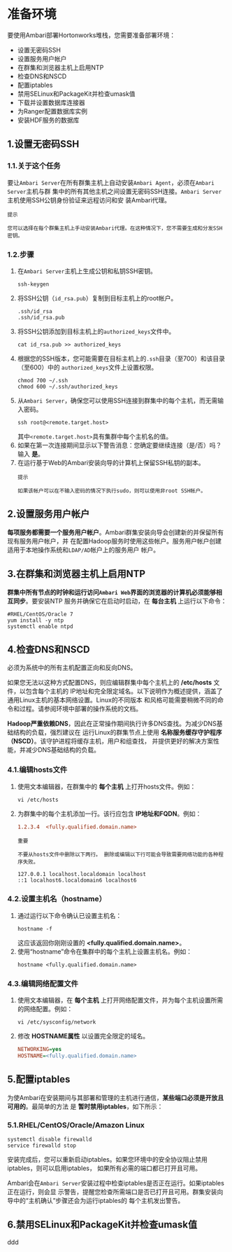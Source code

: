准备环境
================================================================================
要使用Ambari部署Hortonworks堆栈，您需要准备部署环境：
+ 设置无密码SSH
+ 设置服务用户帐户
+ 在群集和浏览器主机上启用NTP
+ 检查DNS和NSCD
+ 配置iptables
+ 禁用SELinux和PackageKit并检查umask值
+ 下载并设置数据库连接器
+ 为Ranger配置数据库实例
+ 安装HDF服务的数据库

## 1.设置无密码SSH

### 1.1.关于这个任务
要让`Ambari Server`在所有群集主机上自动安装`Ambari Agent`，必须在`Ambari Server`主机与群
集中的所有其他主机之间设置无密码SSH连接。`Ambari Server`主机使用SSH公钥身份验证来远程访问和安
装Ambari代理。
```
提示

您可以选择在每个群集主机上手动安装Ambari代理。在这种情况下，您不需要生成和分发SSH密钥。
```

### 1.2.步骤
1. 在`Ambari Server`主机上生成公钥和私钥SSH密钥。
    ```shell
    ssh-keygen
    ```
2. 将SSH公钥（`id_rsa.pub`）复制到目标主机上的root帐户。
    ```shell
    .ssh/id_rsa
    .ssh/id_rsa.pub
    ```
3. 将SSH公钥添加到目标主机上的`authorized_keys`文件中。
    ```shell
    cat id_rsa.pub >> authorized_keys
    ```
4. 根据您的SSH版本，您可能需要在目标主机上的`.ssh`目录（至700）和该目录（至600）中的
`authorized_keys`文件上设置权限。
    ```shell
    chmod 700 ~/.ssh
    chmod 600 ~/.ssh/authorized_keys
    ```
5. 从`Ambari Server`，确保您可以使用SSH连接到群集中的每个主机，而无需输入密码。
    ```shell
    ssh root@<remote.target.host>
    ```
    其中`<remote.target.host>`具有集群中每个主机名的值。
6. 如果在第一次连接期间显示以下警告消息：您确定要继续连接（是/否）吗？输入 **是**。
7. 在运行基于Web的Ambari安装向导的计算机上保留SSH私钥的副本。
    ```
    提示

    如果该帐户可以在不输入密码的情况下执行sudo，则可以使用非root SSH帐户。
    ```

## 2.设置服务用户帐户
**每项服务都需要一个服务用户帐户**。Ambari群集安装向导会创建新的并保留所有现有服务用户帐户，并
在配置Hadoop服务时使用这些帐户。服务用户帐户创建适用于本地操作系统和`LDAP/AD`帐户上的服务用户
帐户。

## 3.在群集和浏览器主机上启用NTP
**群集中所有节点的时钟和运行访问`Ambari Web`界面的浏览器的计算机必须能够相互同步**。要安装NTP
服务并确保它在启动时启动，在 **每台主机** 上运行以下命令：
```shell
#RHEL/CentOS/Oracle 7
yum install -y ntp
systemctl enable ntpd
```

## 4.检查DNS和NSCD
必须为系统中的所有主机配置正向和反向DNS。

如果您无法以这种方式配置DNS，则应编辑群集中每个主机上的 **/etc/hosts** 文件，以包含每个主机的
IP地址和完全限定域名。以下说明作为概述提供，涵盖了通用Linux主机的基本网络设置。Linux的不同版本
和风格可能需要稍微不同的命令和过程。请参阅环境中部署的操作系统的文档。

**Hadoop严重依赖DNS**，因此在正常操作期间执行许多DNS查找。为减少DNS基础结构的负载，强烈建议在
运行Linux的群集节点上使用 **名称服务缓存守护程序（NSCD）**。该守护进程将缓存主机，用户和组查找，
并提供更好的解决方案性能，并减少DNS基础结构的负载。

### 4.1.编辑hosts文件
1. 使用文本编辑器，在群集中的 **每个主机** 上打开hosts文件。例如：
    ```shell
    vi /etc/hosts
    ```
2. 为群集中的每个主机添加一行。该行应包含 **IP地址和FQDN**。例如：
    ```ini
    1.2.3.4  <fully.qualified.domain.name>
    ```
    ```
    重要

    不要从hosts文件中删除以下两行。 删除或编辑以下行可能会导致需要网络功能的各种程序失败。

    127.0.0.1 localhost.localdomain localhost
    ::1 localhost6.localdomain6 localhost6
    ```

### 4.2.设置主机名（hostname）
1. 通过运行以下命令确认已设置主机名：
    ```shell
    hostname -f
    ```
    这应该返回你刚刚设置的 **<fully.qualified.domain.name>**。
2. 使用“hostname”命令在集群中的每个主机上设置主机名。例如：
    ```shell
    hostname <fully.qualified.domain.name>
    ```

### 4.3.编辑网络配置文件
1. 使用文本编辑器，在 **每个主机** 上打开网络配置文件，并为每个主机设置所需的网络配置。例如：
    ```shell
    vi /etc/sysconfig/network
    ```
2. 修改 **HOSTNAME属性** 以设置完全限定的域名。
    ```ini
    NETWORKING=yes
    HOSTNAME=<fully.qualified.domain.name>
    ```

## 5.配置iptables
为使Ambari在安装期间与其部署和管理的主机进行通信，**某些端口必须是开放且可用的**。最简单的方法
是 **暂时禁用iptables**，如下所示：

### 5.1.RHEL/CentOS/Oracle/Amazon Linux
```shell
systemctl disable firewalld
service firewalld stop
```
安装完成后，您可以重新启动iptables。如果您环境中的安全协议阻止禁用iptables，则可以启用iptables，
如果所有必需的端口都已打开且可用。

Ambari会在`Ambari Server`安装过程中检查iptables是否正在运行。如果iptables正在运行，则会显
示警告，提醒您检查所需端口是否已打开且可用。群集安装向导中的“主机确认”步骤还会为运行iptables的
每个主机发出警告。

## 6.禁用SELinux和PackageKit并检查umask值




























ddd
